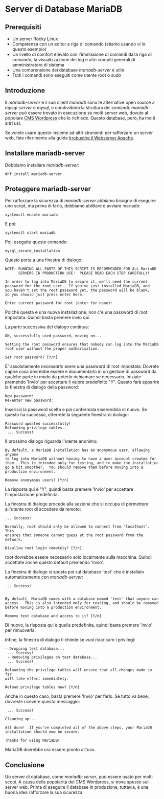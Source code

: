 # Server di Database MariaDB

## Prerequisiti

* Un server Rocky Linux
* Competenza con un editor a riga di comando (stiamo usando _vi_ in questo esempio)
* Un livello di comfort elevato con l'immissione di comandi dalla riga di comando, la visualizzazione dei log e altri compiti generali di amministratore di sistema
* Una comprensione dei database _mariadb-server_ è utile
* Tutti i comandi sono eseguiti come utente root o _sudo_

## Introduzione

Il _mariadb-server_ e il suo client _mariadb_ sono le alternative open source a _mysql-server_ e _mysql_, e condividono la struttura dei comandi. _mariadb-server_ può essere trovato in esecuzione su molti server web, dovuto al popolare [CMS Wordpress](https://wordpress.org/) che lo richiede. Questo database, però, ha molti altri usi.

Se volete usare questo insieme ad altri strumenti per rafforzare un server web, fate riferimento alla guida [Irrobustire il Webserver Apache](../web/apache_hardened_webserver/index.md).

## Installare mariadb-server

Dobbiamo installare _mariadb-server_:

`dnf install mariadb-server`

## Proteggere mariadb-server

Per rafforzare la sicurezza di _mariadb-server_ abbiamo bisogno di eseguire uno script, ma prima di farlo, dobbiamo abilitare e avviare mariadb:

`systemctl enable mariadb`

E poi:

`systemctl start mariadb`

Poi, eseguite questo comando:

`mysql_secure_installation`

Questo porta a una finestra di dialogo:

```
NOTE: RUNNING ALL PARTS OF THIS SCRIPT IS RECOMMENDED FOR ALL MariaDB
      SERVERS IN PRODUCTION USE!  PLEASE READ EACH STEP CAREFULLY!

In order to log into MariaDB to secure it, we'll need the current
password for the root user.  If you've just installed MariaDB, and
you haven't set the root password yet, the password will be blank,
so you should just press enter here.

Enter current password for root (enter for none): 
```

Poiché questa è una nuova installazione, non c'è una password di root impostata. Quindi basta premere invio qui.

La parte successiva del dialogo continua:

```
OK, successfully used password, moving on...

Setting the root password ensures that nobody can log into the MariaDB
root user without the proper authorisation.

Set root password? [Y/n] 
```

È' assolutamente _necessario_ avere una password di root impostata. Dovrete capire cosa dovrebbe essere e documentarlo in un gestore di password da qualche parte in modo da poterlo richiamare se necessario. Iniziate premendo 'Invio' per accettare il valore predefinito "Y". Questo farà apparire la finestra di dialogo della password:

```
New password: 
Re-enter new password:
```

Inserisci la password scelta e poi confermala inserendola di nuovo. Se questo ha successo, otterrete la seguente finestra di dialogo:

```
Password updated successfully!
Reloading privilege tables..
 ... Success!
```

Il prossimo dialogo riguarda l'utente anonimo:

```
By default, a MariaDB installation has an anonymous user, allowing anyone
to log into MariaDB without having to have a user account created for
them.  This is intended only for testing, and to make the installation
go a bit smoother.  You should remove them before moving into a
production environment.

Remove anonymous users? [Y/n] 
```

La risposta qui è "Y", quindi basta premere 'Invio' per accettare l'impostazione predefinita.

La finestra di dialogo procede alla sezione che si occupa di permettere all'utente root di accedere da remoto:

```
... Success!

Normally, root should only be allowed to connect from 'localhost'.  This
ensures that someone cannot guess at the root password from the network.

Disallow root login remotely? [Y/n]
```

root dovrebbe essere necessario solo localmente sulla macchina. Quindi accettate anche questo default premendo 'Invio'.

La finestra di dialogo si sposta poi sul database 'test' che è installato automaticamente con _mariadb-server_:

```
... Success!


By default, MariaDB comes with a database named 'test' that anyone can
access.  This is also intended only for testing, and should be removed
before moving into a production environment.

Remove test database and access to it? [Y/n] 
```

Di nuovo, la risposta qui è quella predefinita, quindi basta premere 'Invio' per rimuoverla.

Infine, la finestra di dialogo ti chiede se vuoi ricaricare i privilegi:

```
- Dropping test database...
 ... Success!
 - Removing privileges on test database...
 ... Success!

Reloading the privilege tables will ensure that all changes made so far
will take effect immediately.

Reload privilege tables now? [Y/n] 
```

Anche in questo caso, basta premere 'Invio' per farlo. Se tutto va bene, dovreste ricevere questo messaggio:

```
 ... Success!

Cleaning up...

All done!  If you've completed all of the above steps, your MariaDB
installation should now be secure.

Thanks for using MariaDB!
```

MariaDB dovrebbe ora essere pronto all'uso.

## Conclusione

Un server di database, come _mariadb-server_, può essere usato per molti scopi. A causa della popolarità del CMS Wordpress, si trova spesso sui server web. Prima di eseguire il database in produzione, tuttavia, è una buona idea rafforzare la sua sicurezza. 


